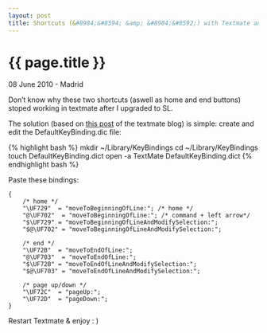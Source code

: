 ```yaml
---
layout: post
title: Shortcuts (&#8984;&#8594; &amp; &#8984;&#8592;) with Textmate and Snow Leopard
---
```


{{ page.title }}
================

<p class="meta">08 June 2010 - Madrid</p>
Don’t know why these two shortcuts (aswell as home and end buttons) stoped working in textmate after I upgraded to SL.

The solution (based on [this post](http://blog.macromates.com/2005/key-bindings-for-switchers/) of the textmate blog) is simple: create and edit the DefaultKeyBinding.dic file:

{% highlight bash %}
    mkdir ~/Library/KeyBindings
    cd ~/Library/KeyBindings
    touch DefaultKeyBinding.dict
    open -a TextMate DefaultKeyBinding.dict
{% endhighlight bash %}

Paste these bindings:

    {
        /* home */
        "\UF729"  = "moveToBeginningOfLine:"; /* home */
        "@\UF702"  = "moveToBeginningOfLine:"; /* command + left arrow*/
        "$\UF729" = "moveToBeginningOfLineAndModifySelection:";
        "$@\UF702" = "moveToBeginningOfLineAndModifySelection:";
    
        /* end */
        "\UF72B"  = "moveToEndOfLine:";
        "@\UF703"  = "moveToEndOfLine:";
        "$\UF72B" = "moveToEndOfLineAndModifySelection:";
        "$@\UF703" = "moveToEndOfLineAndModifySelection:";
    
        /* page up/down */
        "\UF72C"  = "pageUp:";
        "\UF72D"  = "pageDown:";
    }

Restart Textmate & enjoy : )
